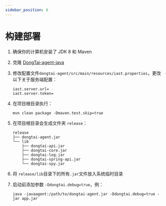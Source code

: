 ```yaml
---
sidebar_position: 6
---
```


# 构建部署

1. 确保你的计算机安装了 JDK 8 和 Maven

2. 克隆 [DongTai-agent-java](https://github.com/HXSecurity/DongTai-agent-java)

3. 修改配置文件`dongtai-agent/src/main/resources/iast.properties`，更改以下关于服务端配置：

   ```
   iast.server.url=
   iast.server.token=
   ```

4. 在项目根目录执行：

   ```
   mvn clean package -Dmaven.test.skip=true
   ```

5. 在项目根目录会生成文件夹 `release`：

   ```
   release
   ├── dongtai-agent.jar
   └── lib
       ├── dongtai-api.jar
       ├── dongtai-core.jar
       ├── dongtai-log.jar
       ├── dongtai-spring-api.jar
       └── dongtai-spy.jar
   ```

6. 将 `release/lib`目录下的所有`.jar`文件放入系统临时目录

7. 启动前添加参数 `-Ddongtai.debug=true`，例：

   ```
   java -javaagent:/path/to/dongtai-agent.jar -Ddongtai.debug=true -jar app.jar
   ```

